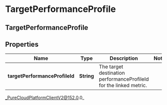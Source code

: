 # TargetPerformanceProfile

## TargetPerformanceProfile

## Properties

|Name | Type | Description | Notes|
|------------ | ------------- | ------------- | -------------|
| **targetPerformanceProfileId** | **String** | The target destination performanceProfileId for the linked metric. | |



_PureCloudPlatformClientV2@152.0.0_
